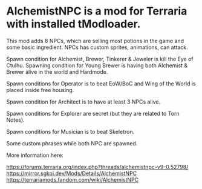# AlchemistNPC is a mod for Terraria with installed tModloader. 

This mod adds 8 NPCs, which are selling most potions in the game and some basic ingredient. NPCs has custom sprites, animations, can attack.

Spawn condition for Alchemist, Brewer, Tinkerer & Jeweler is kill the Eye of Ctulhu. Spawning condition for Young Brewer is having both Alchemist & Brewer alive in the world and Hardmode.

Spawn conditions for Operator is to beat EoW/BoC and Wing of the World is placed inside free housing.

Spawn condition for Architect is to have at least 3 NPCs alive.

Spawn conditions for Explorer are secret (but they are related to Torn Notes).

Spawn conditions for Musician is to beat Skeletron.

Some custom phrases while both NPC are spawned.

More information here:

https://forums.terraria.org/index.php?threads/alchemistnpc-v9-0.52798/
https://mirror.sgkoi.dev/Mods/Details/AlchemistNPC
https://terrariamods.fandom.com/wiki/AlchemistNPC

